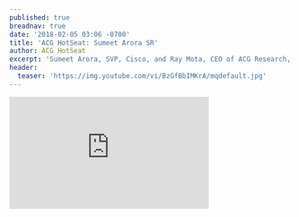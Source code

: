 ```yaml
---
published: true
breadnav: true
date: '2018-02-05 03:06 -0700'
title: 'ACG HotSeat: Sumeet Arora SR'
author: ACG HotSeat	
excerpt: 'Sumeet Arora, SVP, Cisco, and Ray Mota, CEO of ACG Research, talk about segment routing and how it leverages the distributed intelligence of the network and centralized optimization to enable applications.'
header:
  teaser: 'https://img.youtube.com/vi/BzGfBbIMKrA/mqdefault.jpg'
---    
```

       
<iframe width="355" height="200" src="https://www.youtube.com/embed/BzGfBbIMKrA" frameborder="0" allowfullscreen></iframe>
